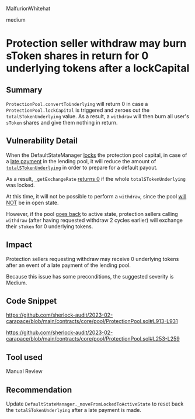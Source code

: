 MalfurionWhitehat

medium

# Protection seller withdraw may burn sToken shares in return for 0 underlying tokens after a lockCapital

## Summary

`ProtectionPool.convertToUnderlying` will return 0 in case a `ProtectionPool.lockCapital` is triggered and zeroes out the `totalSTokenUnderlying` value. As a result, a `withdraw` will then burn all user's `sToken` shares and give them nothing in return.

## Vulnerability Detail

When the DefaultStateManager [locks](https://github.com/sherlock-audit/2023-02-carapace/blob/main/contracts/core/pool/ProtectionPool.sol#L357) the protection pool capital, in case of a [late payment](https://github.com/sherlock-audit/2023-02-carapace/blob/main/contracts/core/DefaultStateManager.sol#L332) in the lending pool, it will reduce the amount of [`totalSTokenUnderlying`](https://github.com/sherlock-audit/2023-02-carapace/blob/main/contracts/core/pool/ProtectionPool.sol#L421) in order to prepare for a default payout. 

As a result, `_getExchangeRate` [returns 0](https://github.com/sherlock-audit/2023-02-carapace/blob/main/contracts/core/pool/ProtectionPool.sol#L913-L931) if the whole `totalSTokenUnderlying` was locked. 

At this time, it will not be possible to perform a `withdraw`, since the pool [will NOT](https://github.com/sherlock-audit/2023-02-carapace/blob/main/contracts/core/pool/ProtectionPool.sol#L229) be in open state. 

However, if the pool [goes back](https://github.com/sherlock-audit/2023-02-carapace/blob/main/contracts/core/DefaultStateManager.sol#L351) to active state, protection sellers calling `withdraw` (after having requested withdraw 2 cycles earlier) will exchange their `sToken` for 0 underlying tokens.

## Impact

Protection sellers requesting withdraw may receive 0 underlying tokens after an event of a late payment of the lending pool.

Because this issue has some preconditions, the suggested severity is Medium.

## Code Snippet

https://github.com/sherlock-audit/2023-02-carapace/blob/main/contracts/core/pool/ProtectionPool.sol#L913-L931


https://github.com/sherlock-audit/2023-02-carapace/blob/main/contracts/core/pool/ProtectionPool.sol#L253-L259

## Tool used

Manual Review

## Recommendation

Update `DefaultStateManager._moveFromLockedToActiveState` to reset back the `totalSTokenUnderlying` after a late payment is made.
